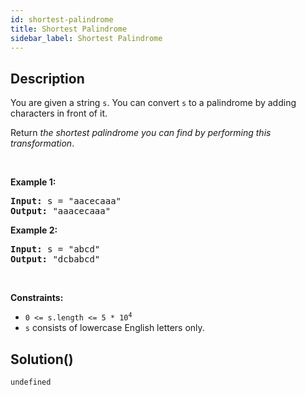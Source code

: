 ```yaml
---
id: shortest-palindrome
title: Shortest Palindrome
sidebar_label: Shortest Palindrome
---
```

## Description
<div class="description">
<p>You are given a string <code>s</code>. You can convert <code>s</code> to a <span data-keyword="palindrome-string">palindrome</span> by adding characters in front of it.</p>

<p>Return <em>the shortest palindrome you can find by performing this transformation</em>.</p>

<p>&nbsp;</p>
<p><strong class="example">Example 1:</strong></p>
<pre><strong>Input:</strong> s = "aacecaaa"
<strong>Output:</strong> "aaacecaaa"
</pre><p><strong class="example">Example 2:</strong></p>
<pre><strong>Input:</strong> s = "abcd"
<strong>Output:</strong> "dcbabcd"
</pre>
<p>&nbsp;</p>
<p><strong>Constraints:</strong></p>

<ul>
	<li><code>0 &lt;= s.length &lt;= 5 * 10<sup>4</sup></code></li>
	<li><code>s</code> consists of lowercase English letters only.</li>
</ul>

</div>

## Solution()
```
undefined
```